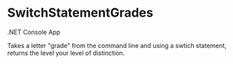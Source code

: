# SwitchStatementGrades

.NET Console App

Takes a letter "grade" from the command line and using a swtich statement, returns the level your level of distinction.
